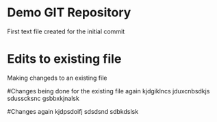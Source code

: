 # Demo GIT Repository

First text file created for the initial commit
# Edits to existing file
Making changeds to an existing file

#Changes being done for the existing file again 
kjdgiklncs
jduxcnbsdkjs
sdusscksnc
gsbbxkjnalsk

#Changes again
kjdpsdoifj
sdsdsnd
sdbkdslsk